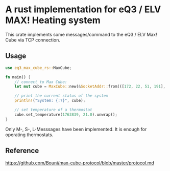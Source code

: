 # A rust implementation for eQ3 / ELV MAX! Heating system

This crate implements some messages/command to the eQ3 / ELV Max! Cube via TCP connection.

## Usage

```rust
use eq3_max_cube_rs::MaxCube;

fn main() {
    // connect to Max Cube:
    let mut cube = MaxCube::new(&SocketAddr::from(([172, 22, 51, 191], 62910))).unwrap();

    // print the current status of the system
    println!("System: {:?}", cube);

    // set temperature of a thermostat
    cube.set_temperature(1763839, 21.0).unwrap();
}

```

Only M-, S-, L-Messsages have been implemented. It is enough for operating thermostats.


## Reference

https://github.com/Bouni/max-cube-protocol/blob/master/protocol.md

